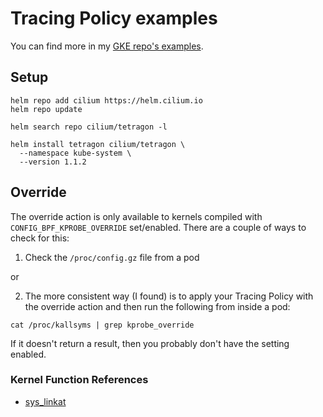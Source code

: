 # Tracing Policy examples
You can find more in my [GKE repo's examples](https://github.com/Neutrollized/free-tier-gke/tree/master/examples/tetragon).

## Setup
```console
helm repo add cilium https://helm.cilium.io
helm repo update

helm search repo cilium/tetragon -l

helm install tetragon cilium/tetragon \
  --namespace kube-system \
  --version 1.1.2
```

## Override
The override action is only available to kernels compiled with `CONFIG_BPF_KPROBE_OVERRIDE` set/enabled.  There are a couple of ways to check for this:

1. Check the `/proc/config.gz` file from a pod

or 

2. The more consistent way (I found) is to apply your Tracing Policy with the override action and then run the following from inside a pod:
```
cat /proc/kallsyms | grep kprobe_override
```

If it doesn't return a result, then you probably don't have the setting enabled.


### Kernel Function References
- [sys_linkat](https://elixir.bootlin.com/linux/v4.8/source/fs/namei.c#L4217)
